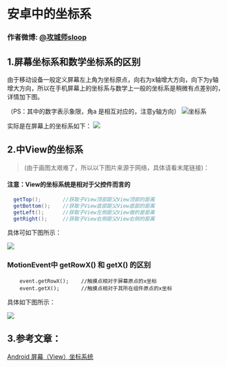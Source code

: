 # 安卓中的坐标系
### 作者微博: [@攻城师sloop](http://weibo.com/5459430586)

## 1.屏幕坐标系和数学坐标系的区别
由于移动设备一般定义屏幕左上角为坐标原点，向右为x轴增大方向，向下为y轴增大方向，所以在手机屏幕上的坐标系与数学上一般的坐标系是稍微有点差别的，详情加下图。

（PS：其中的数字表示象限，角a 是相互对应的，注意y轴方向）
![坐标系](https://github.com/GcsSloop/AndroidNote/blob/master/%E9%97%AE%E9%A2%98/%E5%9D%90%E6%A0%87%E7%B3%BB/Art/%E5%9D%90%E6%A0%87%E7%B3%BB.png)

实际是在屏幕上的坐标系如下：
![](https://github.com/GcsSloop/AndroidNote/blob/master/%E9%97%AE%E9%A2%98/%E5%9D%90%E6%A0%87%E7%B3%BB/Art/%E5%9D%90%E6%A0%87%E7%B3%BB1.png)

## 2.中View的坐标系
> (由于画图太艰难了，所以以下图片来源于网络，具体请看末尾链接)：

#### 注意：View的坐标系统是相对于父控件而言的

``` java
  getTop();       //获取子View顶部距父View顶部的距离
  getBottom();    //获取子View底部距父View底部的距离
  getLeft();      //获取子View左侧距父View做的是距离
  getRight();     //获取子View右侧距父View右侧的距离
```
具体可如下图所示：

![](https://github.com/GcsSloop/AndroidNote/blob/master/%E9%97%AE%E9%A2%98/%E5%9D%90%E6%A0%87%E7%B3%BB/Art/%E5%9D%90%E6%A0%87%E7%B3%BB2.png)

### MotionEvent中 getRowX() 和 getX() 的区别
```
    event.getRowX();    //触摸点相对于屏幕原点的x坐标
    event.getX();       //触摸点相对于其所在组件原点的x坐标
```
具体如下图所示：

![](https://github.com/GcsSloop/AndroidNote/blob/master/%E9%97%AE%E9%A2%98/%E5%9D%90%E6%A0%87%E7%B3%BB/Art/%E5%9D%90%E6%A0%87%E7%B3%BB4.gif)

## 3.参考文章：
[Android 屏幕（View）坐标系统](http://blog.csdn.net/wangjinyu501/article/details/21827341)


